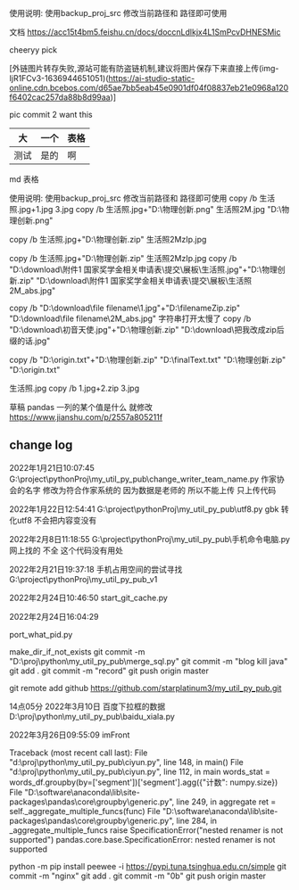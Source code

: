 使用说明: 使用backup_proj_src 修改当前路径和 路径即可使用

文档
https://acc15t4bm5.feishu.cn/docs/doccnLdlkjx4L1SmPcvDHNESMic

cheeryy  pick

[外链图片转存失败,源站可能有防盗链机制,建议将图片保存下来直接上传(img-IjR1FCv3-1636944651051)(https://ai-studio-static-online.cdn.bcebos.com/d65ae7bb5eab45e0901df04f08837eb21e0968a120f6402cac257da88b8d99aa)]

pic commit 2  want this

| 大 |  一个    | 表格 |
|  ----  | ----  | ----|
| 测试 |是的  | 啊 |
md 表格

使用说明: 使用backup_proj_src 修改当前路径和 路径即可使用
copy /b  生活照.jpg+1.jpg 3.jpg
copy /b  生活照.jpg+"D:\物理创新.png"  生活照2M.jpg
"D:\物理创新.png"

copy /b   生活照.jpg+"D:\物理创新.zip" 生活照2MzIp.jpg

copy /b   生活照.jpg+"D:\物理创新.zip" 生活照2MzIp.jpg
copy /b   "D:\download\附件1 国家奖学金相关申请表\提交\展板\生活照.jpg"+"D:\物理创新.zip" "D:\download\附件1 国家奖学金相关申请表\提交\展板\生活照2M_abs.jpg"

copy /b   "D:\download\file filename\1.jpg"+"D:\filenameZip.zip" "D:\download\file filename\2M_abs.jpg"
字符串打开太慢了 
copy /b  "D:\download\初音天使.jpg"+"D:\物理创新.zip"  "D:\download\把我改成zip后缀的话.jpg"


copy /b   "D:\origin.txt"+"D:\物理创新.zip"  "D:\finalText.txt"
"D:\物理创新.zip"  "D:\origin.txt"

生活照.jpg
copy /b 1.jpg+2.zip 3.jpg

草稿
pandas 一列的某个值是什么 就修改
https://www.jianshu.com/p/2557a805211f

## change log
2022年1月21日10:07:45
G:\project\pythonProj\my_util_py_pub\change_writer_team_name.py
作家协会的名字 修改为符合作家系统的
因为数据是老师的 所以不能上传 只上传代码

2022年1月22日12:54:41
G:\project\pythonProj\my_util_py_pub\utf8.py
gbk 转化utf8 不会把内容变没有

2022年2月8日11:18:55
G:\project\pythonProj\my_util_py_pub\手机命令电脑.py
网上找的 不全  这个代码没有用处

2022年2月21日19:37:18
手机占用空间的尝试寻找
G:\project\pythonProj\my_util_py_pub_v1

2022年2月24日10:46:50
start_git_cache.py

2022年2月24日16:04:29

port_what_pid.py

make_dir_if_not_exists
git commit -m "D:\proj\python\my_util_py_pub\merge_sql.py"
git commit -m "blog kill java"
git add .
git commit -m "record"
git push origin master

git remote add github https://github.com/starplatinum3/my_util_py_pub.git

14点05分 2022年3月10日
百度下拉框的数据
D:\proj\python\my_util_py_pub\baidu_xiala.py

2022年3月26日09:55:09
imFront

Traceback (most recent call last):
  File "d:\proj\python\my_util_py_pub\ciyun.py", line 148, in <module>
    main()
  File "d:\proj\python\my_util_py_pub\ciyun.py", line 112, in main
    words_stat = words_df.groupby(by=['segment'])['segment'].agg({"计数": numpy.size})
  File "D:\software\anaconda\lib\site-packages\pandas\core\groupby\generic.py", line 249, in aggregate
    ret = self._aggregate_multiple_funcs(func)
  File "D:\software\anaconda\lib\site-packages\pandas\core\groupby\generic.py", line 284, in _aggregate_multiple_funcs
    raise SpecificationError("nested renamer is not supported")
pandas.core.base.SpecificationError: nested renamer is not supported

python -m pip install peewee  -i https://pypi.tuna.tsinghua.edu.cn/simple
git commit -m "nginx"
git add .
git commit -m "0b"
git push origin master